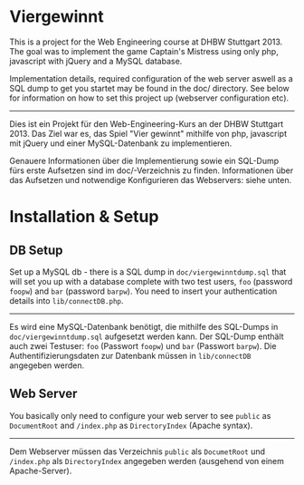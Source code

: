Viergewinnt
===========

This is a project for the Web Engineering course at DHBW Stuttgart 2013. The goal was to implement the game Captain's Mistress using only php, javascript with jQuery and a MySQL database.

Implementation details, required configuration of the web server aswell as a SQL dump to get you startet may be found in the doc/ directory. See below for information on how to set this project up (webserver configuration etc).

----------------------------

Dies ist ein Projekt für den Web-Engineering-Kurs an der DHBW Stuttgart 2013. Das Ziel war es, das Spiel "Vier gewinnt" mithilfe von php, javascript mit jQuery und einer MySQL-Datenbank zu implementieren.

Genauere Informationen über die Implementierung sowie ein SQL-Dump fürs erste Aufsetzen sind im doc/-Verzeichnis zu finden. Informationen über das Aufsetzen und notwendige Konfigurieren das Webservers: siehe unten.


Installation & Setup
====================

DB Setup
--------

Set up a MySQL db - there is a SQL dump in `doc/viergewinntdump.sql` that will set you up with a database complete with two test users, `foo` (password `foopw`) and `bar` (password `barpw`). You need to insert your authentication details into `lib/connectDB.php`.

----------------------------

Es wird eine MySQL-Datenbank benötigt, die mithilfe des SQL-Dumps in `doc/viergewinntdump.sql` aufgesetzt werden kann. Der SQL-Dump enthält auch zwei Testuser: `foo` (Passwort `foopw`) und `bar` (Passwort `barpw`). Die Authentifizierungsdaten zur Datenbank müssen in `lib/connectDB` angegeben werden.


Web Server
----------

You basically only need to configure your web server to see `public` as `DocumentRoot` and `/index.php` as `DirectoryIndex` (Apache syntax).

----------------------------

Dem Webserver müssen das Verzeichnis `public` als `DocumetRoot` und `/index.php` als `DirectoryIndex` angegeben werden (ausgehend von einem Apache-Server).


